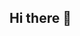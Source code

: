 ## Hi there 👋

<!--
**Saroja1129/Saroja1129** is a ✨ _special_ ✨ repository because its `README.md` (this file) appears on your GitHub profile.
<picture>
  <source media="prefers-color-scheme: light)" srcset="https://unsplash.com/photos/macbook-pro-on-brown-wooden-table-wbnJMea2D-0"
<picture>


Here are some ideas to get you started:

- 🔭 I’m currently working on ...
- 🌱 I’m currently learning ...
- 👯 I’m looking to collaborate on ...
- 🤔 I’m looking for help with ...
- 💬 Ask me about ...
- 📫 How to reach me: ...
- 😄 Pronouns: ...
- ⚡ Fun fact: ...
-->
